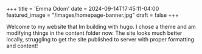 +++
title = 'Emma Odom'
date = 2024-09-14T17:45:11-04:00
featured_image = "/images/homepage-banner.jpg"
draft = false
+++

Welcome to my website that Im building with hugo. 
I chose a theme and am modifying things in the content folder now. 
The site looks much better locally, struggling to get the site published
to server with proper formatting and content!
